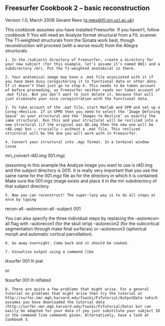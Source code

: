
## Freesurfer Cookbook 2 – basic reconstruction
Version 1.0, March 2008
Geraint Rees (g.rees@fil.ion.ucl.ac.uk)

This cookbook assumes you have installed Freesurfer. If you haven’t, follow cookbook 1! You will need an Analyze format structural from a FIL scanner. The T1-weighted structurals from the Sonata work best, though reconstruction will proceed (with a worse result) from the Allegra structurals.

    1. In the /subjects directory of Freesurfer, create a directory for your new subject (for this example, let’s assume it’s named 001) and a subdirectory /mri. Put the T1-weighted anatomical in there.

    2. Your anatomical image may have a .mat file associated with it if you have been busy coregistering it to functional data or other data. If it doesn’t then just go to step 4. This needs to be taken account of before proceeding, as Freesurfer neither reads nor takes account of .mat files. But you don’t want to just delete it, because that will just eliminate your nice coregistration with the functional data.

    3. To take account of the .mat file, start Matlab and SPM and set up a Coreg->Reslice. If in SPM5 then you need to select the ‘Image Defining Space’ as your structural and the ‘Images to Reslice’ as exactly the same structural. Run this and your structural will be resliced into a new structural (if the original was AD.img then the new one will be rAD.img) but – crucially – without a .mat file. This resliced structural will be the one you will work with in Freesurfer.

    4. Convert your structural into .mgz format. In a terminal window issue

mri_convert rAD.img 001.mgz

(assuming in this example the Analyze image you want to use is rAD.img and the subject directory is 001). It is really very important that you use the same name for the 001.mgz file as for the directory in which it is contained. Make sure the 001.mgz image exists and place it in the mri subdirectory of that subject directory.

    5. Now you can reconstruct! The super-lazy way is to do all steps at once by typing

recon-all –autorecon-all –subject 001

You can also specify the three individual steps by replacing the –autorecon-all flag with –autorecon1 (for the skull strip) –autorecon2 (for the subcortical segmentation through make final surfaces) or –autorecon3 (spherical morph and automatic cortical parcellation).

    6. Go away overnight. Come back and it should be cooked.

    7. Visualise output using a command like

tksurfer 001 lh pial

or

tksurfer 001 lh inflated

    8. There are quite a few problems that might arise. For a general tutorial on problems that might arise then try the tutorial at http://surfer.nmr.mgh.harvard.edu/fswiki/FsTutorial/OutputData (which assumes you have downloaded the tutorial data (http://surfer.nmr.mgh.harvard.edu/fswiki/FsTutorial/Data) but can easily be adapted for your data if you just substitute your subject ID in the command line commands given. Alternatively, have a look at Cookbook 3.
